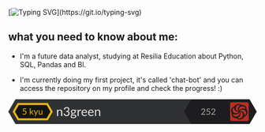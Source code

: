 [![Typing SVG](https://readme-typing-svg.herokuapp.com?color=3E94D2&center=true&vCenter=true&lines=Hi!+I'm+Guilherme+and+I+love+Code!)](https://git.io/typing-svg)


## what you need to know about me:

- I'm a future data analyst, studying at Resilia Education about Python, SQL, Pandas and Bl.

- I'm currently doing my first project, it's called 'chat-bot' and you can access the repository on my profile and check the progress! :)


![large](https://github.com/n3green/guilherme-fontoura/blob/main/large.svg)

